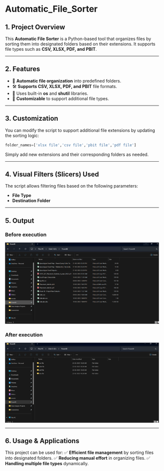 # Automatic\_File\_Sorter

## 1. Project Overview

This **Automatic File Sorter** is a Python-based tool that organizes files by sorting them into designated folders based on their extensions. It supports file types such as **CSV, XLSX, PDF, and PBIT**.

---

## 2. Features

- 📂 **Automatic file organization** into predefined folders.
- 🛠️ **Supports CSV, XLSX, PDF, and PBIT** file formats.
- 🚀 Uses built-in **os** and **shutil** libraries.
- 🔧 **Customizable** to support additional file types.

---

## 3. Customization

You can modify the script to support additional file extensions by updating the sorting logic:

```python
folder_names=['xlsx file','csv file','pbit file','pdf file']
```

Simply add new extensions and their corresponding folders as needed.

---

## 4. Visual Filters (Slicers) Used

The script allows filtering files based on the following parameters:

- **File Type**
- **Destination Folder**

---

## 5. Output
### Before execution
![Output Snapshot](https://github.com/Roshini2405/File_sorter/blob/main/Output%20ss%20of%20file%20sorter/Before_execution.png)

### After execution
![Output Snapshot](https://github.com/Roshini2405/File_sorter/blob/main/Output%20ss%20of%20file%20sorter/After_execution.png)

---

## 6. Usage & Applications

This project can be used for: ✅ **Efficient file management** by sorting files into designated folders. ✅ **Reducing manual effort** in organizing files. ✅ **Handling multiple file types** dynamically.



